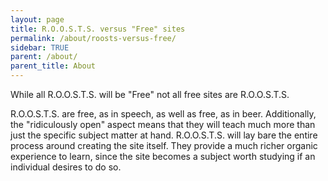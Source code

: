 ```yaml
---
layout: page
title: R.O.O.S.T.S. versus "Free" sites
permalink: /about/roosts-versus-free/
sidebar: TRUE
parent: /about/
parent_title: About
---
```


While all R.O.O.S.T.S. will be "Free" not all free sites are R.O.O.S.T.S.

R.O.O.S.T.S. are free, as in speech, as well as free, as in beer. Additionally, the "ridiculously open" aspect means that they will teach much more than just the specific subject matter at hand. R.O.O.S.T.S. will lay bare the entire process around creating the site itself. They provide a much richer organic experience to learn, since the site becomes a subject worth studying if an individual desires to do so.
